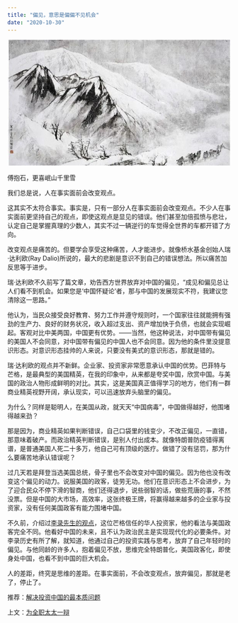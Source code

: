 ```yaml
---
title: "偏见，意思是偏偏不见机会"
date: "2020-10-30"
---
```


![连岳文章](images/连岳文章picture-16.jpg)

傅抱石，更喜岷山千里雪

  

我们总是说，人在事实面前会改变观点。  

  

这其实不太符合事实。事实是，只有一部分人在事实面前会改变观点。不少人在事实面前更坚持自己的观点，即使这观点是显见的错误。他们甚至加倍孤愤与悲壮，认定自己是掌握真理的少数人，其实不过一辆逆行的车觉得全世界的车都开错了方向。

  

改变观点是痛苦的。但要学会享受这种痛苦，人才能进步。就像桥水基金创始人瑞·达利欧(Ray Dalio)所说的，最大的悲剧是意识不到自己的错误想法。所以痛苦加反思等于进步。

  

瑞·达利欧不久前写了篇文章，劝告西方世界放弃对中国的偏见，“成见和偏见总让人们看不到机会。如果您是‘中国怀疑论’者，那与中国的发展现实不符，我建议您清除这一思路。”

  

他认为，当民众接受良好教育、努力工作并遵守规则时，一个国家往往就能拥有强劲的生产力、良好的财务状况，收入超过支出、资产增加快于负债，也就会实现崛起。客观对比中美两国，中国更有优势。——当然，他这种说法，对中国带有偏见的美国人不会同意，对中国带有偏见的中国人也不会同意。因为他的条件里没提意识形态。对意识形态挂帅的人来说，只要没有美式的意识形态，那就是错的。

  

瑞·达利欧的观点并不新鲜。企业家、投资家非常愿意承认中国的优势。巴菲特与芒格，是最典型的美国精英，在我的印象中，从来都是夸奖中国，欣赏中国。与美国的政治人物形成鲜明的对比。其实，这是美国真正值得学习的地方，他们有一群商业精英视野开阔，承认现实，可以迅速放弃头脑里的偏见。

  

为什么？同样是聪明人，在美国从政，就天天“中国病毒”，中国做得越好，他围堵得越来劲？

  

那是因为，商业精英如果判断错误，自己口袋里的钱变少，不改正偏见，一直错，那意味着破产。而政治精英判断错误，是别人付出成本。就像特朗普防疫错得离谱，是普通美国人死二十多万，他自己可有顶级的医疗。做错了没有惩罚，那为什么要痛苦地承认错误呢？

  

过几天若是拜登当选美国总统，骨子里也不会改变对中国的偏见。因为他也没有改变这个偏见的动力。说服美国的政客，徒劳无功。他们在意识形态上不会进步，为了迎合民众不停下滑的智商，他们还得退步，说些弱智的话，做些荒唐的事，不然没票。但是中国的大市场，高效率，这张终极王牌，将赢得越来越多的企业家与投资家，没有任何美国政客有能力围堵中国。

  

不久前，介绍过[李录先生的观点](http://mp.weixin.qq.com/s?__biz=MjM5NDU0Mjk2MQ==&mid=2651643667&idx=1&sn=5f38a255b168c7d0c433f1a52a898a6a&chksm=bd7e5b0d8a09d21ba539ccb7444aaf2b21f6b9745428c12b7920144b7a845e578bfe2d2097ec&scene=21#wechat_redirect)，这位芒格信任的华人投资家，他的看法与美国政客完全不同。他看好中国的未来，且不认为政治民主是实现现代化的必要条件。对李录历史有所了解，就知道，他通过自己的投资实践与思考，放弃了自己年轻时的偏见。与他同龄的许多人，抱着偏见不放，思维完全特朗普化，美国政客化，即使身处中国，也看不到中国的巨大机会。

  

人的差距，终究是思维的差距。在事实面前，不会改变观点，放弃偏见，那就是老了，停止了。

  

推荐：[解决投资中国的最本质问题](http://mp.weixin.qq.com/s?__biz=MjM5NDU0Mjk2MQ==&mid=2651643667&idx=1&sn=5f38a255b168c7d0c433f1a52a898a6a&chksm=bd7e5b0d8a09d21ba539ccb7444aaf2b21f6b9745428c12b7920144b7a845e578bfe2d2097ec&scene=21#wechat_redirect)  

上文：[为全职太太一辩](http://mp.weixin.qq.com/s?__biz=MjM5NDU0Mjk2MQ==&mid=2651655230&idx=1&sn=cbfbf72c56ebf39093bd09d80b4db088&chksm=bd7f88208a0801367f6a8e44a84ecc5f0acfa51956122fc08d05b5422914ba6600ea91696fe5&scene=21#wechat_redirect)
